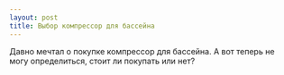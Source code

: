 ```yaml
---
layout: post 
title: Выбор компрессор для бассейна 
--- 
```

Давно мечтал о покупке компрессор для бассейна. А вот теперь не могу определиться, стоит ли покупать или нет?